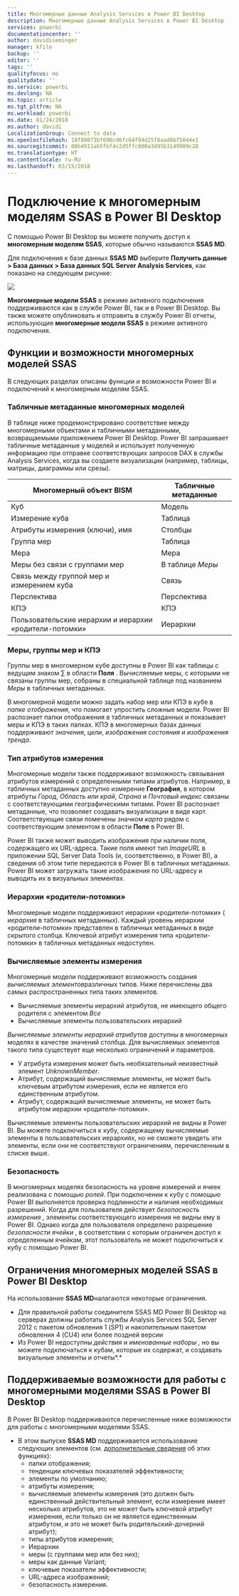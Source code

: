 ```yaml
---
title: Многомерные данные Analysis Services в Power BI Desktop
description: Многомерные данные Analysis Services в Power BI Desktop
services: powerbi
documentationcenter: ''
author: davidiseminger
manager: kfile
backup: ''
editor: ''
tags: ''
qualityfocus: no
qualitydate: ''
ms.service: powerbi
ms.devlang: NA
ms.topic: article
ms.tgt_pltfrm: NA
ms.workload: powerbi
ms.date: 01/24/2018
ms.author: davidi
LocalizationGroup: Connect to data
ms.openlocfilehash: 18f80073bf690cd6fc64f94d25f8aad8bf5044e1
ms.sourcegitcommit: 00b4911ab5fbf4c2d5ffc000a3d95b3149909c28
ms.translationtype: HT
ms.contentlocale: ru-RU
ms.lasthandoff: 03/15/2018
---
```

# <a name="connect-to-ssas-multidimensional-models-in-power-bi-desktop"></a>Подключение к многомерным моделям SSAS в Power BI Desktop
С помощью Power BI Desktop вы можете получить доступ к **многомерным моделям SSAS**, которые обычно называются **SSAS MD**.

Для подключения к базе данных **SSAS MD** выберите **Получить данные &gt; База данных &gt; База данных SQL Server Analysis Services**, как показано на следующем рисунке:

![](media/desktop-ssas-multidimensional/ssas-multidimensional-2.png)

**Многомерные модели SSAS** в режиме активного подключения поддерживаются как в службе Power BI, так и в Power BI Desktop. Вы также можете опубликовать и отправить в службу Power BI отчеты, использующие **многомерные модели SSAS** в режиме активного подключения.

## <a name="capabilities-and-features-of-ssas-md"></a>Функции и возможности многомерных моделей SSAS
В следующих разделах описаны функции и возможности Power BI и подключений к многомерным моделям SSAS.

### <a name="tabular-metadata-of-multidimensional-models"></a>Табличные метаданные многомерных моделей
В таблице ниже продемонстрировано соответствие между многомерными объектами и табличными метаданными, возвращаемыми приложением Power BI Desktop. Power BI запрашивает табличные метаданные у моделей и использует полученную информацию при отправке соответствующих запросов DAX в службы Analysis Services, когда вы создаете визуализации (например, таблицы, матрицы, диаграммы или срезы).

| Многомерный объект BISM | Табличные метаданные |
| --- | --- |
| Куб |Модель |
| Измерение куба |Таблица |
| Атрибуты измерения (ключи), имя |Столбцы |
| Группа мер |Таблица |
| Мера |Мера |
| Меры без связи с группами мер |В таблице *Меры* |
| Связь между группой мер и измерением куба |Связь |
| Перспектива |Перспектива |
| КПЭ |КПЭ |
| Пользовательские иерархии и иерархии «родители-потомки» |Иерархии |

### <a name="measures-measure-groups-and-kpis"></a>Меры, группы мер и КПЭ
Группы мер в многомерном кубе доступны в Power BI как таблицы с ведущим знаком ∑ в области **Поля** . Вычисляемые меры, с которыми не связаны группы мер, собраны в специальной таблице под названием *Меры* в табличных метаданных.

В многомерной модели можно задать набор мер или КПЭ в кубе в *папке отображения*, что помогает упростить сложные модели. Power BI распознает папки отображения в табличных метаданных и показывает меры и КПЭ в таких папках. КПЭ в многомерных базах данных поддерживают *значения*, *цели*, *изображения состояния* и *изображения тренда*.

### <a name="dimension-attribute-type"></a>Тип атрибутов измерения
Многомерные модели также поддерживают возможность связывания атрибутов измерений с определенными типами атрибутов. Например, в табличных метаданных доступно измерение **География**, в котором атрибуты *Город*, *Область или край*, *Страна* и *Почтовый индекс* связаны с соответствующими географическими типами. Power BI распознает метаданные, что позволяет создавать визуализации в виде карт. Соответствующие связи помечены значком *карта* рядом с соответствующим элементом в области **Поле** в Power BI.

Power BI также может выводить изображения при наличии поля, содержащего их URL-адреса. Такие поля имеют тип *ImageURL* в приложении SQL Server Data Tools (и, соответственно, в Power BI), а сведения об этом типе передаются в Power BI в табличных метаданных. Power BI может загружать такие изображения по URL-адресу и выводить их в визуальных элементах.

### <a name="parent-child-hierarchies"></a>Иерархии «родители-потомки»
Многомерные модели поддерживают иерархии «родители-потомки» ( *иерархия* в табличных метаданных). Каждый уровень иерархии «родители-потомки» представлен в табличных метаданных в виде скрытого столбца. Ключевой атрибут измерения типа «родители-потомки» в табличных метаданных недоступен.

### <a name="dimension-calculated-members"></a>Вычисляемые элементы измерения
Многомерные модели поддерживают возможность создания *вычисляемых элементов*различных типов. Ниже перечислены два самых распространенных типа таких элементов.

* Вычисляемые элементы иерархий атрибутов, не имеющего общего родителя с элементом *Все*
* Вычисляемые элементы пользовательских иерархий

*Вычисляемые элементы иерархий атрибутов* доступны в многомерных моделях в качестве значений столбца. Для вычисляемых элементов такого типа существует еще несколько ограничений и параметров.

* У атрибута измерения может быть необязательный неизвестный элемент *UnknownMember*.
* Атрибут, содержащий вычисляемые элементы, не может быть ключевым атрибутом измерения, если не является его единственным атрибутом.
* Атрибут, содержащий вычисляемые элементы, не может быть атрибутом иерархии «родители-потомки».

Вычисляемые элементы пользовательских иерархий не видны в Power BI. Вы можете подключиться к кубу, содержащему вычисляемые элементы в пользовательских иерархиях, но не сможете увидеть эти элементы, если они не соответствуют ограничениям, перечисленным в списке выше.

### <a name="security"></a>Безопасность
В многомерных моделях безопасность на уровне измерений и ячеек реализована с помощью *ролей*. При подключении к кубу с помощью Power BI выполняется проверка подлинности и наличия необходимых разрешений. Когда для пользователя действует *безопасность измерения* , элементы соответствующего измерения не видны ему в Power BI. Однако когда для пользователя определено разрешение *безопасности ячейки* , в соответствии с которым ограничен доступ к определенным ячейкам, этот пользователь не может подключиться к кубу с помощью Power BI.

## <a name="limitations-of-ssas-multidimensional-models-in-power-bi-desktop"></a>Ограничения многомерных моделей SSAS в Power BI Desktop
На использование **SSAS MD**налагаются некоторые ограничения.

* Для правильной работы соединителя SSAS MD Power BI Desktop на серверах должны работать службы Analysis Services SQL Server 2012 с пакетом обновления 1 (SP1) и накопительным пакетом обновления 4 (CU4) или более поздней версии
* Из Power BI недоступны *действия* и *именованные наборы* *,* но вы можете подключаться к кубам, которые их содержат, и создавать визуальные элементы и отчеты*.*

## <a name="supported-features-of-ssas-md-in-power-bi-desktop"></a>Поддерживаемые возможности для работы с многомерными моделями SSAS в Power BI Desktop
В Power BI Desktop поддерживаются перечисленные ниже возможности для работы с многомерными моделями SSAS.

* В этом выпуске **SSAS MD** поддерживается использование следующих элементов (см. [дополнительные сведения](https://msdn.microsoft.com/library/jj969574.aspx) об этих функциях):
  * папки отображения;
  * тенденции ключевых показателей эффективности;
  * элементы по умолчанию;
  * атрибуты измерения;
  * вычисляемые элементы измерения (это должен быть единственный действительный элемент, если измерение имеет несколько атрибутов, это не может быть ключевой атрибут измерения, если только он не является единственным атрибутом, и это не может быть родительский-дочерний атрибут);
  * типы атрибутов измерения;
  * Иерархии
  * меры (с группами мер или без них);
  * меры как данные Variant;
  * ключевые показатели эффективности;
  * URL-адреса изображений;
  * безопасность измерения.

